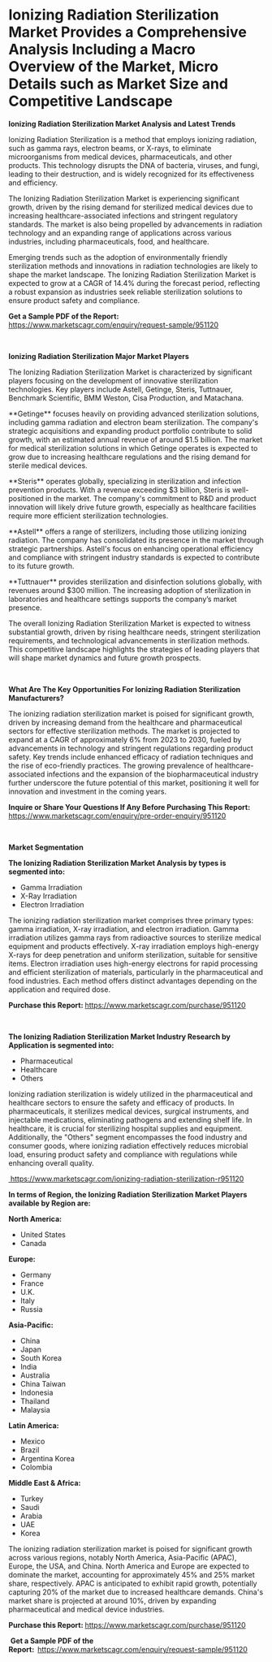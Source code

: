 <p><h1>Ionizing Radiation Sterilization Market Provides a Comprehensive Analysis Including a Macro Overview of the Market, Micro Details such as Market Size and Competitive Landscape</h1></p><p><strong>Ionizing Radiation Sterilization Market Analysis and Latest Trends</strong></p>
<p><p>Ionizing Radiation Sterilization is a method that employs ionizing radiation, such as gamma rays, electron beams, or X-rays, to eliminate microorganisms from medical devices, pharmaceuticals, and other products. This technology disrupts the DNA of bacteria, viruses, and fungi, leading to their destruction, and is widely recognized for its effectiveness and efficiency.</p><p>The Ionizing Radiation Sterilization Market is experiencing significant growth, driven by the rising demand for sterilized medical devices due to increasing healthcare-associated infections and stringent regulatory standards. The market is also being propelled by advancements in radiation technology and an expanding range of applications across various industries, including pharmaceuticals, food, and healthcare. </p><p>Emerging trends such as the adoption of environmentally friendly sterilization methods and innovations in radiation technologies are likely to shape the market landscape. The Ionizing Radiation Sterilization Market is expected to grow at a CAGR of 14.4% during the forecast period, reflecting a robust expansion as industries seek reliable sterilization solutions to ensure product safety and compliance.</p></p>
<p><strong>Get a Sample PDF of the Report:&nbsp;</strong> <a href="https://www.marketscagr.com/enquiry/request-sample/951120?utm_campaign=3661&utm_medium=2&utm_source=Github&utm_content=ia&utm_term=17042025&utm_id=ionizing-radiation-sterilization">https://www.marketscagr.com/enquiry/request-sample/951120</a></p>
<p>&nbsp;</p>
<p><strong>Ionizing Radiation Sterilization Major Market Players</strong></p>
<p><p>The Ionizing Radiation Sterilization Market is characterized by significant players focusing on the development of innovative sterilization technologies. Key players include Astell, Getinge, Steris, Tuttnauer, Benchmark Scientific, BMM Weston, Cisa Production, and Matachana.</p><p>**Getinge** focuses heavily on providing advanced sterilization solutions, including gamma radiation and electron beam sterilization. The company's strategic acquisitions and expanding product portfolio contribute to solid growth, with an estimated annual revenue of around $1.5 billion. The market for medical sterilization solutions in which Getinge operates is expected to grow due to increasing healthcare regulations and the rising demand for sterile medical devices.</p><p>**Steris** operates globally, specializing in sterilization and infection prevention products. With a revenue exceeding $3 billion, Steris is well-positioned in the market. The company's commitment to R&D and product innovation will likely drive future growth, especially as healthcare facilities require more efficient sterilization technologies.</p><p>**Astell** offers a range of sterilizers, including those utilizing ionizing radiation. The company has consolidated its presence in the market through strategic partnerships. Astell's focus on enhancing operational efficiency and compliance with stringent industry standards is expected to contribute to its future growth.</p><p>**Tuttnauer** provides sterilization and disinfection solutions globally, with revenues around $300 million. The increasing adoption of sterilization in laboratories and healthcare settings supports the company’s market presence.</p><p>The overall Ionizing Radiation Sterilization Market is expected to witness substantial growth, driven by rising healthcare needs, stringent sterilization requirements, and technological advancements in sterilization methods. This competitive landscape highlights the strategies of leading players that will shape market dynamics and future growth prospects.</p></p>
<p>&nbsp;</p>
<p><strong>What Are The Key Opportunities For Ionizing Radiation Sterilization Manufacturers?</strong></p>
<p><p>The ionizing radiation sterilization market is poised for significant growth, driven by increasing demand from the healthcare and pharmaceutical sectors for effective sterilization methods. The market is projected to expand at a CAGR of approximately 6% from 2023 to 2030, fueled by advancements in technology and stringent regulations regarding product safety. Key trends include enhanced efficacy of radiation techniques and the rise of eco-friendly practices. The growing prevalence of healthcare-associated infections and the expansion of the biopharmaceutical industry further underscore the future potential of this market, positioning it well for innovation and investment in the coming years.</p></p>
<p><strong>Inquire or Share Your Questions If Any Before Purchasing This Report:</strong> <a href="https://www.marketscagr.com/enquiry/pre-order-enquiry/951120?utm_campaign=3661&utm_medium=2&utm_source=Github&utm_content=ia&utm_term=17042025&utm_id=ionizing-radiation-sterilization">https://www.marketscagr.com/enquiry/pre-order-enquiry/951120</a></p>
<p>&nbsp;</p>
<p><strong>Market Segmentation</strong></p>
<p><strong>The Ionizing Radiation Sterilization Market Analysis by types is segmented into:</strong></p>
<p><ul><li>Gamma Irradiation</li><li>X-Ray Irradiation</li><li>Electron Irradiation</li></ul></p>
<p><p>The ionizing radiation sterilization market comprises three primary types: gamma irradiation, X-ray irradiation, and electron irradiation. Gamma irradiation utilizes gamma rays from radioactive sources to sterilize medical equipment and products effectively. X-ray irradiation employs high-energy X-rays for deep penetration and uniform sterilization, suitable for sensitive items. Electron irradiation uses high-energy electrons for rapid processing and efficient sterilization of materials, particularly in the pharmaceutical and food industries. Each method offers distinct advantages depending on the application and required dose.</p></p>
<p><strong>Purchase this Report:&nbsp;</strong><a href="https://www.marketscagr.com/purchase/951120?utm_campaign=3661&utm_medium=2&utm_source=Github&utm_content=ia&utm_term=17042025&utm_id=ionizing-radiation-sterilization">https://www.marketscagr.com/purchase/951120</a></p>
<p>&nbsp;</p>
<p><strong>The Ionizing Radiation Sterilization Market Industry Research by Application is segmented into:</strong></p>
<p><ul><li>Pharmaceutical</li><li>Healthcare</li><li>Others</li></ul></p>
<p><p>Ionizing radiation sterilization is widely utilized in the pharmaceutical and healthcare sectors to ensure the safety and efficacy of products. In pharmaceuticals, it sterilizes medical devices, surgical instruments, and injectable medications, eliminating pathogens and extending shelf life. In healthcare, it is crucial for sterilizing hospital supplies and equipment. Additionally, the "Others" segment encompasses the food industry and consumer goods, where ionizing radiation effectively reduces microbial load, ensuring product safety and compliance with regulations while enhancing overall quality.</p></p>
<p><a href="https://www.marketscagr.com/ionizing-radiation-sterilization-r951120?utm_campaign=3661&utm_medium=2&utm_source=Github&utm_content=ia&utm_term=17042025&utm_id=ionizing-radiation-sterilization">&nbsp;https://www.marketscagr.com/ionizing-radiation-sterilization-r951120</a></p>
<p><strong>In terms of Region, the Ionizing Radiation Sterilization Market Players available by Region are:</strong></p>
<p>
    <p> <strong> North America: </strong>
        <ul>
            <li>United States</li>
            <li>Canada</li>
        </ul>
        </p> 
    <p> <strong> Europe: </strong>
        <ul>
            <li>Germany</li>
            <li>France</li>
            <li>U.K.</li>
            <li>Italy</li>
            <li>Russia</li>
        </ul>
        </p> 
    <p> <strong> Asia-Pacific: </strong>
        <ul>
            <li>China</li>
            <li>Japan</li>
            <li>South Korea</li>
            <li>India</li>
            <li>Australia</li>
            <li>China Taiwan</li>
            <li>Indonesia</li>
            <li>Thailand</li>
            <li>Malaysia</li>
        </ul>
        </p> 
    <p> <strong> Latin America: </strong>
        <ul>
            <li>Mexico</li>
            <li>Brazil</li>
            <li>Argentina Korea</li>
            <li>Colombia</li>
        </ul>
        </p> 
    <p> <strong> Middle East & Africa: </strong>
        <ul>
            <li>Turkey</li>
            <li>Saudi</li>
            <li>Arabia</li>
            <li>UAE</li>
            <li>Korea</li>
        </ul>
    </p>
    </p>
<p><p>The ionizing radiation sterilization market is poised for significant growth across various regions, notably North America, Asia-Pacific (APAC), Europe, the USA, and China. North America and Europe are expected to dominate the market, accounting for approximately 45% and 25% market share, respectively. APAC is anticipated to exhibit rapid growth, potentially capturing 20% of the market due to increased healthcare demands. China's market share is projected at around 10%, driven by expanding pharmaceutical and medical device industries.</p></p>
<p><strong>Purchase this Report: </strong><a href="https://www.marketscagr.com/purchase/951120?utm_campaign=3661&utm_medium=2&utm_source=Github&utm_content=ia&utm_term=17042025&utm_id=ionizing-radiation-sterilization">https://www.marketscagr.com/purchase/951120</a></p>
<p>&nbsp;<strong>Get a Sample PDF of the Report:&nbsp;&nbsp;</strong><a href="https://www.marketscagr.com/enquiry/request-sample/951120?utm_campaign=3661&utm_medium=2&utm_source=Github&utm_content=ia&utm_term=17042025&utm_id=ionizing-radiation-sterilization">https://www.marketscagr.com/enquiry/request-sample/951120</a></p>
<p><strong></strong></p>
<p><p></p><p></p><p></p></p>